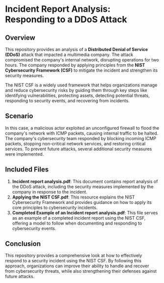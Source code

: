 # Incident Report Analysis: Responding to a DDoS Attack

## Overview
This repository provides an analysis of a **Distributed Denial of Service (DDoS)** attack that impacted a multimedia company. The attack compromised the company's internal network, disrupting operations for two hours. The company responded by applying principles from the **NIST Cybersecurity Framework (CSF)** to mitigate the incident and strengthen its security measures.

The NIST CSF is a widely used framework that helps organizations manage and reduce cybersecurity risks by guiding them through key steps like identifying vulnerabilities, protecting assets, detecting potential threats, responding to security events, and recovering from incidents.

## Scenario
In this case, a malicious actor exploited an unconfigured firewall to flood the company's network with ICMP packets, causing internal traffic to be halted. The company's cybersecurity team responded by blocking incoming ICMP packets, stopping non-critical network services, and restoring critical services. To prevent future attacks, several additional security measures were implemented.

## Included Files
1. **Incident report analysis.pdf**: This document contains report analysis of the DDoS attack, including the security measures implemented by the company in response to the incident.
2. **Applying the NIST CSF.pdf**: This resource explains the NIST Cybersecurity Framework and provides guidance on how to apply its core principles to cybersecurity incidents.
3. **Completed Example of an Incident report analysis.pdf**: This file serves as an example of a completed incident report using the NIST CSF, offering a model to follow when documenting and responding to cybersecurity events.

## Conclusion
This repository provides a comprehensive look at how to effectively respond to a security incident using the NIST CSF. By following this approach, organizations can improve their ability to handle and recover from cybersecurity threats, while also strengthening their defenses against future attacks.
